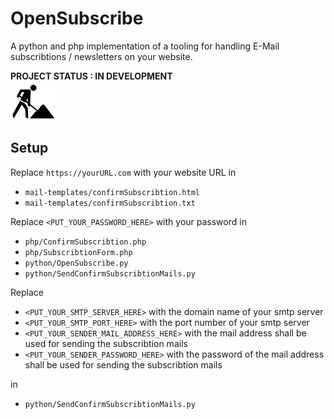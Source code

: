 # OpenSubscribe
A python and php implementation of a tooling for handling E-Mail subscribtions / newsletters on your website.

**PROJECT STATUS : IN DEVELOPMENT**
<br />
<img src="docs/pictures/UnderConstructionIcon.png" width="15%">
## Setup
Replace `https://yourURL.com` with your website URL in
 - `mail-templates/confirmSubscribtion.html`
 - `mail-templates/confirmSubscribtion.txt`

Replace `<PUT_YOUR_PASSWORD_HERE>` with your password in
 - `php/ConfirmSubscribtion.php`
 - `php/SubscribtionForm.php`
 - `python/OpenSubscribe.py`
 - `python/SendConfirmSubscribtionMails.py`

Replace
 - `<PUT_YOUR_SMTP_SERVER_HERE>` with the domain name of your smtp server
 - `<PUT_YOUR_SMTP_PORT_HERE>` with the port number of your smtp server
 - `<PUT_YOUR_SENDER_MAIL_ADDRESS_HERE>` with the mail address shall be used for sending the subscribtion mails
 - `<PUT_YOUR_SENDER_PASSWORD_HERE>` with the password of the mail address shall be used for sending the subscribtion mails

in
 - `python/SendConfirmSubscribtionMails.py`
